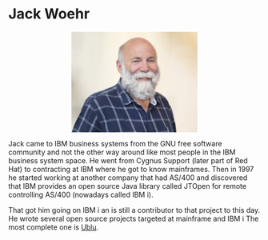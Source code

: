 # Jack Woehr

<style type="text/css">
img {
    width: 50%;
    display: block;
    margin-left: auto;
    margin-right: auto;    
}
</style>

[![name](images/jwoehr_commonpowerup2019.jpg)](http://www.softwoehr.com)


Jack came to IBM business systems from the GNU free software community and not the other way around like most people in the IBM business system space. He went from Cygnus Support (later part of Red Hat) to contracting at IBM where he got to know mainframes. Then in 1997 he started working at another company that had AS/400 and discovered that IBM provides an open source Java library called JTOpen for remote controlling AS/400 (nowadays called IBM i).

That got him going on IBM i an is still a contributor to that project to this day.
He wrote several open source projects targeted at mainframe and IBM i
The most complete one is [Ublu](https://github.com/jwoehr/ublu).
